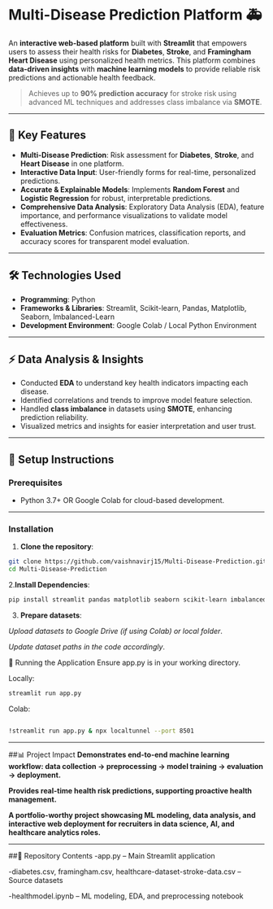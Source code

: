 # Multi-Disease Prediction Platform 🚑

An **interactive web-based platform** built with **Streamlit** that empowers users to assess their health risks for **Diabetes**, **Stroke**, and **Framingham Heart Disease** using personalized health metrics. This platform combines **data-driven insights** with **machine learning models** to provide reliable risk predictions and actionable health feedback.  

> Achieves up to **90% prediction accuracy** for stroke risk using advanced ML techniques and addresses class imbalance via **SMOTE**.

---

## 🔑 Key Features
- **Multi-Disease Prediction**: Risk assessment for **Diabetes**, **Stroke**, and **Heart Disease** in one platform.  
- **Interactive Data Input**: User-friendly forms for real-time, personalized predictions.  
- **Accurate & Explainable Models**: Implements **Random Forest** and **Logistic Regression** for robust, interpretable predictions.  
- **Comprehensive Data Analysis**: Exploratory Data Analysis (EDA), feature importance, and performance visualizations to validate model effectiveness.  
- **Evaluation Metrics**: Confusion matrices, classification reports, and accuracy scores for transparent model evaluation.

---

## 🛠 Technologies Used
- **Programming**: Python  
- **Frameworks & Libraries**: Streamlit, Scikit-learn, Pandas, Matplotlib, Seaborn, Imbalanced-Learn  
- **Development Environment**: Google Colab / Local Python Environment

---

## ⚡ Data Analysis & Insights
- Conducted **EDA** to understand key health indicators impacting each disease.  
- Identified correlations and trends to improve model feature selection.  
- Handled **class imbalance** in datasets using **SMOTE**, enhancing prediction reliability.  
- Visualized metrics and insights for easier interpretation and user trust.

---

## 🚀 Setup Instructions

### Prerequisites
- Python 3.7+ OR Google Colab for cloud-based development.
  
---
### Installation
1. **Clone the repository**:
```bash
git clone https://github.com/vaishnavirj15/Multi-Disease-Prediction.git
cd Multi-Disease-Prediction
```

2.**Install Dependencies**:

```bash
pip install streamlit pandas matplotlib seaborn scikit-learn imbalanced-learn
```
3. **Prepare datasets**:

*Upload datasets to Google Drive (if using Colab) or local folder*.

*Update dataset paths in the code accordingly*.

🚀 Running the Application
Ensure app.py is in your working directory.

Locally:
```bash
streamlit run app.py
```
Colab:
```bash

!streamlit run app.py & npx localtunnel --port 8501
```
---
##📊 Project Impact
**Demonstrates end-to-end machine learning workflow: data collection → preprocessing → model training → evaluation → deployment.**

**Provides real-time health risk predictions, supporting proactive health management.**

**A portfolio-worthy project showcasing ML modeling, data analysis, and interactive web deployment for recruiters in data science, AI, and healthcare analytics roles.**

---
##📂 Repository Contents
-app.py – Main Streamlit application

-diabetes.csv, framingham.csv, healthcare-dataset-stroke-data.csv – Source datasets

-healthmodel.ipynb – ML modeling, EDA, and preprocessing notebook

